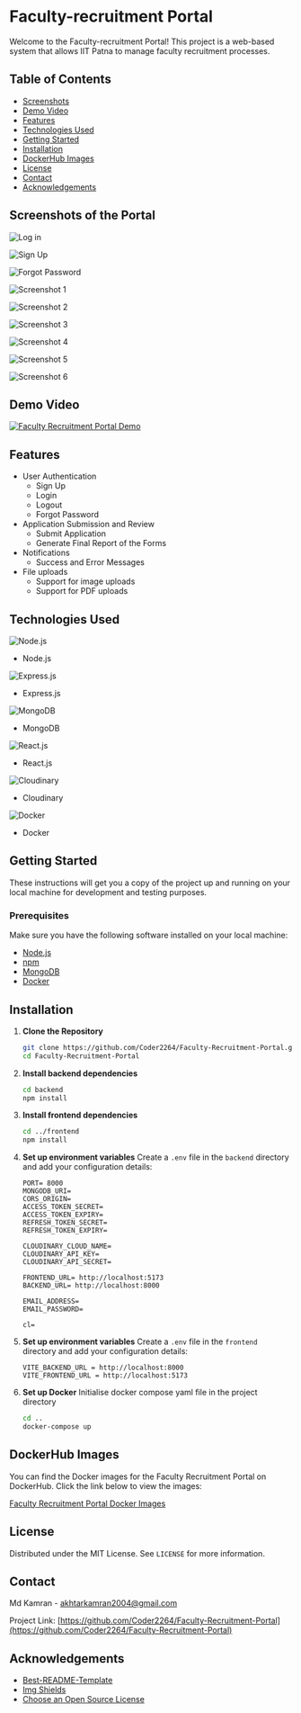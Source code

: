# Faculty-recruitment Portal

Welcome to the Faculty-recruitment Portal! This project is a web-based system that allows IIT Patna to manage faculty recruitment processes.

## Table of Contents
- [Screenshots](#screenshots-of-the-portal)
- [Demo Video](#demo-video)
- [Features](#features)
- [Technologies Used](#technologies-used)
- [Getting Started](#getting-started)
- [Installation](#installation)
- [DockerHub Images](#dockerhub-images)
- [License](#license)
- [Contact](#contact)
- [Acknowledgements](#acknowledgements)

## Screenshots of the Portal

![Log in](https://res.cloudinary.com/dftyqcjar/image/upload/v1718346851/MyStorage/sb5tk6oem1twqqoov1co.png)

![Sign Up](https://res.cloudinary.com/dftyqcjar/image/upload/v1718346852/MyStorage/l5zuw9zwertitbluxrlk.png)

![Forgot Password](https://res.cloudinary.com/dftyqcjar/image/upload/v1718346852/MyStorage/ajwyzlovjvmpr42ocmyh.png)

![Screenshot 1](https://res.cloudinary.com/dftyqcjar/image/upload/v1718345250/MyStorage/amvimt3ecwpelmpyylqh.png)

![Screenshot 2](https://res.cloudinary.com/dftyqcjar/image/upload/v1718345250/MyStorage/egul7pzwforqxeevwxn4.png)

![Screenshot 3](https://res.cloudinary.com/dftyqcjar/image/upload/v1718345250/MyStorage/vtdla265m9eenqfam8rg.png)

![Screenshot 4](https://res.cloudinary.com/dftyqcjar/image/upload/v1718345250/MyStorage/lnem6q8np08rf7c8pwgy.png)

![Screenshot 5](https://res.cloudinary.com/dftyqcjar/image/upload/v1718345251/MyStorage/jfg0tg47vbyg23iju76l.png)

![Screenshot 6](https://res.cloudinary.com/dftyqcjar/image/upload/v1718345251/MyStorage/ejlmydqwm3euf0kbeomz.png)



## Demo Video

[![Faculty Recruitment Portal Demo](https://img.youtube.com/vi/cXFsxupyXEQ/maxresdefault.jpg)](https://youtu.be/cXFsxupyXEQ)

## Features
- User Authentication
  - Sign Up
  - Login
  - Logout
  - Forgot Password
- Application Submission and Review
  - Submit Application
  - Generate Final Report of the Forms
- Notifications
  - Success and Error Messages
- File uploads
  - Support for image uploads
  - Support for PDF uploads

## Technologies Used


![Node.js](https://nodejs.org/static/images/logo.svg)
- Node.js

![Express.js](https://expressjs.com/images/express-facebook-share.png)
- Express.js

![MongoDB](https://webassets.mongodb.com/_com_assets/cms/MongoDB_Logo_FullColorBlack_RGB-4td3yuxzjs.png)
- MongoDB

![React.js](https://upload.wikimedia.org/wikipedia/commons/thumb/a/a7/React-icon.svg/1200px-React-icon.svg.png)
- React.js

![Cloudinary](https://res.cloudinary.com/cloudinary/image/upload/new_cloudinary_logo_square.png)
- Cloudinary

![Docker](https://pbs.twimg.com/profile_images/1749553035133566976/hMA0FbDk_400x400.jpg)
- Docker

## Getting Started
These instructions will get you a copy of the project up and running on your local machine for development and testing purposes.

### Prerequisites

Make sure you have the following software installed on your local machine:
- [Node.js](https://nodejs.org/en/)
- [npm](https://www.npmjs.com/)
- [MongoDB](https://www.mongodb.com/)
- [Docker](https://www.docker.com/)

## Installation

1. **Clone the Repository**
    ```bash
    git clone https://github.com/Coder2264/Faculty-Recruitment-Portal.git
    cd Faculty-Recruitment-Portal
    ```
2. **Install backend dependencies**
    ```bash
    cd backend
    npm install
    ```

3. **Install frontend dependencies**
    ```bash
    cd ../frontend
    npm install
    ```
4. **Set up environment variables**
    Create a `.env` file in the `backend` directory and add your configuration details:
    ```env
    PORT= 8000
    MONGODB_URI=
    CORS_ORIGIN=
    ACCESS_TOKEN_SECRET=
    ACCESS_TOKEN_EXPIRY=
    REFRESH_TOKEN_SECRET=
    REFRESH_TOKEN_EXPIRY=
    
    CLOUDINARY_CLOUD_NAME=
    CLOUDINARY_API_KEY=
    CLOUDINARY_API_SECRET=
    
    FRONTEND_URL= http://localhost:5173
    BACKEND_URL= http://localhost:8000
    
    EMAIL_ADDRESS=
    EMAIL_PASSWORD=
    
    cl=
    ```

5. **Set up environment variables**
    Create a `.env` file in the `frontend` directory and add your configuration details:
    ```env
    VITE_BACKEND_URL = http://localhost:8000
    VITE_FRONTEND_URL = http://localhost:5173
    ```
6. **Set up Docker**
    Initialise docker compose yaml file in the project directory
    ```bash
    cd ..
    docker-compose up
    ```

## DockerHub Images

You can find the Docker images for the Faculty Recruitment Portal on DockerHub. Click the link below to view the images:

[Faculty Recruitment Portal Docker Images](https://hub.docker.com/r/kamran676446/faculty-recruitment-portal/tags)


## License

Distributed under the MIT License. See `LICENSE` for more information.

## Contact
Md Kamran - akhtarkamran2004@gmail.com

Project Link: [https://github.com/Coder2264/Faculty-Recruitment-Portal](https://github.com/Coder2264/Faculty-Recruitment-Portal)


## Acknowledgements

* [Best-README-Template](https://github.com/othneildrew/Best-README-Template)
* [Img Shields](https://shields.io)
* [Choose an Open Source License](https://choosealicense.com)